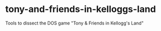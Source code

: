 # tony-and-friends-in-kelloggs-land
Tools to dissect the DOS game "Tony &amp; Friends in Kellogg's Land"
